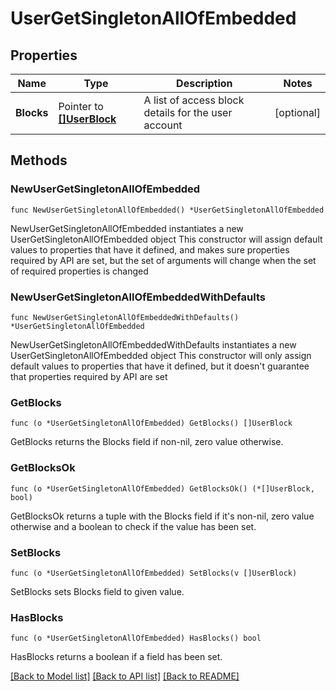 # UserGetSingletonAllOfEmbedded

## Properties

Name | Type | Description | Notes
------------ | ------------- | ------------- | -------------
**Blocks** | Pointer to [**[]UserBlock**](UserBlock.md) | A list of access block details for the user account | [optional] 

## Methods

### NewUserGetSingletonAllOfEmbedded

`func NewUserGetSingletonAllOfEmbedded() *UserGetSingletonAllOfEmbedded`

NewUserGetSingletonAllOfEmbedded instantiates a new UserGetSingletonAllOfEmbedded object
This constructor will assign default values to properties that have it defined,
and makes sure properties required by API are set, but the set of arguments
will change when the set of required properties is changed

### NewUserGetSingletonAllOfEmbeddedWithDefaults

`func NewUserGetSingletonAllOfEmbeddedWithDefaults() *UserGetSingletonAllOfEmbedded`

NewUserGetSingletonAllOfEmbeddedWithDefaults instantiates a new UserGetSingletonAllOfEmbedded object
This constructor will only assign default values to properties that have it defined,
but it doesn't guarantee that properties required by API are set

### GetBlocks

`func (o *UserGetSingletonAllOfEmbedded) GetBlocks() []UserBlock`

GetBlocks returns the Blocks field if non-nil, zero value otherwise.

### GetBlocksOk

`func (o *UserGetSingletonAllOfEmbedded) GetBlocksOk() (*[]UserBlock, bool)`

GetBlocksOk returns a tuple with the Blocks field if it's non-nil, zero value otherwise
and a boolean to check if the value has been set.

### SetBlocks

`func (o *UserGetSingletonAllOfEmbedded) SetBlocks(v []UserBlock)`

SetBlocks sets Blocks field to given value.

### HasBlocks

`func (o *UserGetSingletonAllOfEmbedded) HasBlocks() bool`

HasBlocks returns a boolean if a field has been set.


[[Back to Model list]](../README.md#documentation-for-models) [[Back to API list]](../README.md#documentation-for-api-endpoints) [[Back to README]](../README.md)



